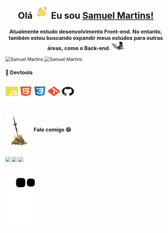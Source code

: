 <h1 align="center">
    Olá 
    <img src="./img/wave.gif" 
         alt="Waving hand animated gif"
         height="45"
         width="45" />
  Eu sou <a href="https://www.linkedin.com/in/samuelmartinsdev/" target="_blank">Samuel Martins!</a>
</h1>
<h3 align="center">
Atualmente estudo desenvolvimento Front-end. No entanto, também estou buscando expandir meus estudos para outras áreas, como o Back-end. <img src="./img/cat-coder.gif" width="40" height="28">
</h3>


<p align="left">
<img height="180em" src="https://github-readme-stats-sigma-five.vercel.app/api?username=Gatapericles&include_all_commits=true&count_private=true&show_icons=true&theme=dark&" alt="Samuel Martins"/>
<img height="180em" src="https://github-readme-stats-sigma-five.vercel.app/api/top-langs/?username=Gatapericles&include_all_commits=true&count_private=true&show_icons=true&hide_border=false&layout=compact&langs_count=8&theme=dark&" alt="Samuel Martins"/>
</p>

### 🧰 Devtools

<div style="display: inline_block"><br>
  <img align="center" alt="Js" height="30" width="40" src="https://raw.githubusercontent.com/devicons/devicon/master/icons/javascript/javascript-plain.svg">
  <img align="center" alt="HTML" height="30" width="40" src="https://raw.githubusercontent.com/devicons/devicon/master/icons/html5/html5-original.svg">
  <img align="center" alt="CSS" height="30" width="40" src="https://raw.githubusercontent.com/devicons/devicon/master/icons/css3/css3-original.svg">
  <img align="center" alt="Git" height="30" width="40" src="https://raw.githubusercontent.com/devicons/devicon/master/icons/git/git-original.svg">
  <img align="center" alt="GitHub" height="30" width="40" src="https://raw.githubusercontent.com/devicons/devicon/master/icons/github/github-original.svg">
</div>
<br>
<br>

### <img height="100" width="85" src="./img/Bonfire.gif" align="center"> Fale comigo 😄

<br>

<div> 
 <a href="https://discord.gg/gv6Ad8DPfn" target="_blank"><img src="https://img.shields.io/badge/Discord-7289DA?style=for-the-badge&logo=discord&logoColor=white" target="_blank"></a> 
  <a href = "mailto:contato@sm324477@gmail.com"><img src="https://img.shields.io/badge/-Gmail-%23333?style=for-the-badge&logo=gmail&logoColor=white" target="_blank"></a>
  <a href="https://www.linkedin.com/in/samuelmartinsdev/" target="_blank"><img src="https://img.shields.io/badge/-LinkedIn-%230077B5?style=for-the-badge&logo=linkedin&logoColor=white" target="_blank"></a> 
 
  ![Snake animation](https://github.com/Gatapericles/Gatapericles/blob/output/github-contribution-grid-snake.svg)

</div>

